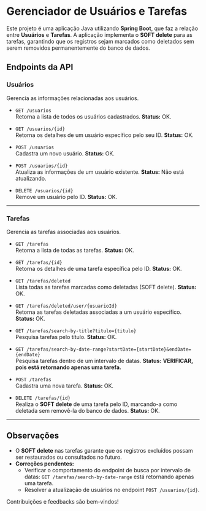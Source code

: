 # Gerenciador de Usuários e Tarefas

Este projeto é uma aplicação Java utilizando **Spring Boot**, que faz a relação entre **Usuários** e **Tarefas**. A aplicação implementa o **SOFT delete** para as tarefas, garantindo que os registros sejam marcados como deletados sem serem removidos permanentemente do banco de dados.

## Endpoints da API

### **Usuários**
Gerencia as informações relacionadas aos usuários.

- ```GET /usuarios```  
  Retorna a lista de todos os usuários cadastrados. **Status:** OK.

- ```GET /usuarios/{id}```  
  Retorna os detalhes de um usuário específico pelo seu ID. **Status:** OK.

- ```POST /usuarios```  
  Cadastra um novo usuário. **Status:** OK.

- ```POST /usuarios/{id}```  
  Atualiza as informações de um usuário existente. **Status:** Não está atualizando.

- ```DELETE /usuarios/{id}```  
  Remove um usuário pelo ID. **Status:** OK.

---

### **Tarefas**
Gerencia as tarefas associadas aos usuários.

- ```GET /tarefas```  
  Retorna a lista de todas as tarefas. **Status:** OK.

- ```GET /tarefas/{id}```  
  Retorna os detalhes de uma tarefa específica pelo ID. **Status:** OK.

- ```GET /tarefas/deleted```  
  Lista todas as tarefas marcadas como deletadas (SOFT delete). **Status:** OK.

- ```GET /tarefas/deleted/user/{usuarioId}```  
  Retorna as tarefas deletadas associadas a um usuário específico. **Status:** OK.

- ```GET /tarefas/search-by-title?titulo={titulo}```  
  Pesquisa tarefas pelo título. **Status:** OK.

- ```GET /tarefas/search-by-date-range?startDate={startDate}&endDate={endDate}```  
  Pesquisa tarefas dentro de um intervalo de datas. **Status:** **VERIFICAR, pois está retornando apenas uma tarefa.**

- ```POST /tarefas```  
  Cadastra uma nova tarefa. **Status:** OK.

- ```DELETE /tarefas/{id}```  
  Realiza o **SOFT delete** de uma tarefa pelo ID, marcando-a como deletada sem removê-la do banco de dados. **Status:** OK.

---

## Observações
- O **SOFT delete** nas tarefas garante que os registros excluídos possam ser restaurados ou consultados no futuro.
- **Correções pendentes:**
  - Verificar o comportamento do endpoint de busca por intervalo de datas: ```GET /tarefas/search-by-date-range``` está retornando apenas uma tarefa.
  - Resolver a atualização de usuários no endpoint ```POST /usuarios/{id}```.

Contribuições e feedbacks são bem-vindos!
